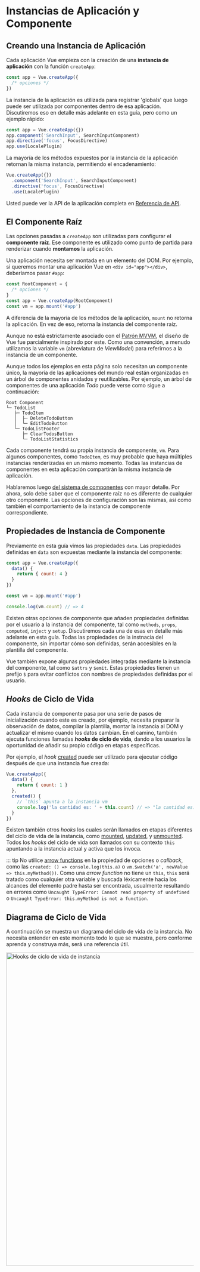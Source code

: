 # Instancias de Aplicación y Componente

## Creando una Instancia de Aplicación

Cada aplicación Vue empieza con la creación de una **instancia de aplicación** con la función `createApp`:

```js
const app = Vue.createApp({
  /* opciones */
})
```

La instancia de la aplicación es utilizada para registrar 'globals' que luego puede ser utilizada por componentes dentro de esa aplicación. Discutiremos eso en detalle más adelante en esta guía, pero como un ejemplo rápido:

```js
const app = Vue.createApp({})
app.component('SearchInput', SearchInputComponent)
app.directive('focus', FocusDirective)
app.use(LocalePlugin)
```

La mayoría de los métodos expuestos por la instancia de la aplicación retornan la misma instancia, permitiendo el encadenamiento:

```js
Vue.createApp({})
  .component('SearchInput', SearchInputComponent)
  .directive('focus', FocusDirective)
  .use(LocalePlugin)
```

Usted puede ver la API de la aplicación completa en [Referencia de API](../api/application-api.html).

## El Componente Raíz

Las opciones pasadas a `createApp` son utilizadas para configurar el **componente raíz**. Ese componente es utilizado como punto de partida para renderizar cuando **montamos** la aplicación.

Una aplicación necesita ser montada en un elemento del DOM. Por ejemplo, si queremos montar una aplicación Vue en `<div id="app"></div>`, deberíamos pasar `#app`:

```js
const RootComponent = {
  /* opciones */
}
const app = Vue.createApp(RootComponent)
const vm = app.mount('#app')
```

A diferencia de la mayoría de los métodos de la aplicación, `mount` no retorna la aplicación. En vez de eso, retorna la instancia del componente raíz.

Aunque no está estrictamente asociado con el [Patrón MVVM](https://en.wikipedia.org/wiki/Model_View_ViewModel), el diseño de Vue fue parcialmente inspirado por este. Como una convención, a menudo utilizamos la variable `vm` (abreviatura de _ViewModel_) para referirnos a la instancia de un componente.

Aunque todos los ejemplos en esta página solo necesitan un componente único, la mayoría de las aplicaciones del mundo real están organizadas en un árbol de componentes anidados y reutilizables. Por ejemplo, un árbol de componentes de una aplicación _Todo_ puede verse como sigue a continuación:

```
Root Component
└─ TodoList
   ├─ TodoItem
   │  ├─ DeleteTodoButton
   │  └─ EditTodoButton
   └─ TodoListFooter
      ├─ ClearTodosButton
      └─ TodoListStatistics
```

Cada componente tendrá su propia instancia de componente, `vm`. Para algunos componentes, como `TodoItem`, es muy probable que haya múltiples instancias renderizadas en un mismo momento. Todas las instancias de componentes en esta aplicación compartirán la misma instancia de aplicación.

Hablaremos luego [del sistema de componentes](component-basics.html) con mayor detalle. Por ahora, solo debe saber que el componente raíz no es diferente de cualquier otro componente. Las opciones de configuración son las mismas, así como también el comportamiento de la instancia de componente correspondiente.

## Propiedades de Instancia de Componente

Previamente en esta guía vimos las propiedades `data`. Las propiedades definidas en `data` son expuestas mediante la instancia del componente:

```js
const app = Vue.createApp({
  data() {
    return { count: 4 }
  }
})

const vm = app.mount('#app')

console.log(vm.count) // => 4
```

Existen otras opciones de componente que añaden propiedades definidas por el usuario a la instancia del componente, tal como `methods`, `props`, `computed`, `inject` y `setup`. Discutiremos cada una de esas en detalle más adelante en esta guía. Todas las propiedades de la instnacia del componente, sin importar cómo son definidas, serán accesibles en la plantilla del componente.

Vue también expone algunas propiedades integradas mediante la instancia del componente, tal como `$attrs` y `$emit`. Estas propiedades tienen un prefijo `$` para evitar conflictos con nombres de propiedades definidas por el usuario.

## _Hooks_ de Ciclo de Vida

Cada instancia de componente pasa por una serie de pasos de inicialización cuando este es creado, por ejemplo, necesita preparar la observación de datos, compilar la plantilla, montar la instancia al DOM y actualizar el mismo cuando los datos cambian. En el camino, también ejecuta funciones llamadas **_hooks_ de ciclo de vida**, dando a los usuarios la oportunidad de añadir su propio código en etapas específicas.

Por ejemplo, el _hook_ [created](../api/options-lifecycle-hooks.html#created) puede ser utilizado para ejecutar código después de que una instancia fue creada:

```js
Vue.createApp({
  data() {
    return { count: 1 }
  },
  created() {
    // `this` apunta a la instancia vm
    console.log('la cantidad es: ' + this.count) // => "la cantidad es: 1"
  }
})
```

Existen también otros _hooks_ los cuales serán llamados en etapas diferentes del ciclo de vida de la instancia, como [mounted](../api/options-lifecycle-hooks.html#mounted), [updated](../api/options-lifecycle-hooks.html#updated), y [unmounted](../api/options-lifecycle-hooks.html#unmounted). Todos los _hooks_ del ciclo de vida son llamados con su contexto `this` apuntando a la instancia actual y activa que los invoca.

::: tip
No utilice [arrow functions](https://developer.mozilla.org/en/docs/Web/JavaScript/Reference/Functions/Arrow_functions) en la propiedad de opciones o _callback_, como las `created: () => console.log(this.a)` o `vm.$watch('a', newValue => this.myMethod())`. Como una _arrow function_ no tiene un `this`, `this` será tratado como cualquier otra variable y buscada léxicamente hacia los alcances del elemento padre hasta ser encontrada, usualmente resultando en errores como `Uncaught TypeError: Cannot read property of undefined` o `Uncaught TypeError: this.myMethod is not a function`.

## Diagrama de Ciclo de Vida

A continuación se muestra un diagrama del ciclo de vida de la instancia. No necesita entender en este momento todo lo que se muestra, pero conforme aprenda y construya más, será una referencia útil.

<img src="/images/lifecycle.svg" width="840" height="auto" style="margin: 0px auto; display: block; max-width: 100%;" loading="lazy" alt="Hooks de ciclo de vida de instancia">
